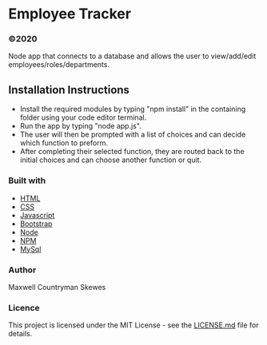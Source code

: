 # Employee Tracker
###  ©2020
Node app that connects to a database and allows the user to view/add/edit employees/roles/departments.

## Installation Instructions
* Install the required modules by typing "npm install" in the containing folder using your code editor terminal.
* Run the app by typing "node app.js".
* The user will then be prompted with a list of choices and can decide which function to preform.
* After completing their selected function, they are routed back to the initial choices and can choose another function or quit.

### Built with
* [HTML](https://html.com)
* [CSS](https://www.w3schools.com/Css)
* [Javascript](https://www.javascript.com)
* [Bootstrap](https://getbootstrap.com)
* [Node](https://nodejs.org)
* [NPM](https://www.npmjs.com/get-npm)
* [MySql](https://www.mysql.com)

### Author
Maxwell Countryman Skewes

### Licence
This project is licensed under the MIT License - see the [LICENSE.md](LICENSE.md) file for details.
